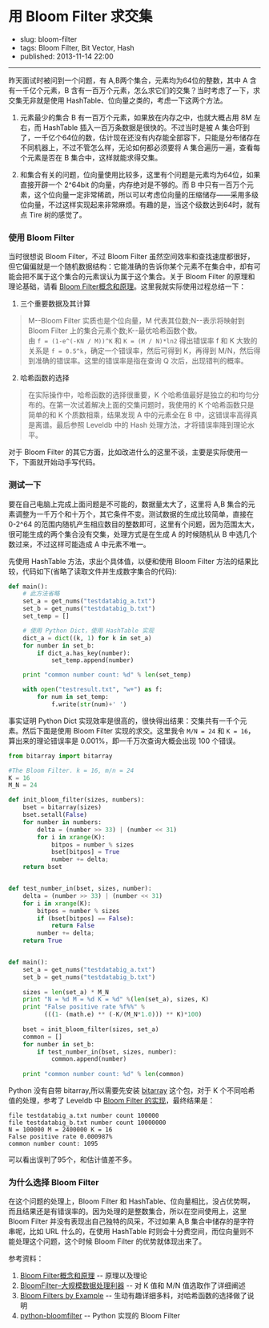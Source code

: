 # 用 Bloom Filter 求交集

- slug: bloom-filter
- tags: Bloom Filter, Bit Vector, Hash
- published: 2013-11-14 22:00

-------------------------

昨天面试时被问到一个问题，有 A,B两个集合，元素均为64位的整数，其中 A 含有一千亿个元素，B 含有一百万个元素，怎么求它们的交集？当时考虑了一下，求交集无非就是使用 HashTable、位向量之类的，考虑一下这两个方法。

1. 元素最少的集合 B 有一百万个元素，如果放在内存之中，也就大概占用 8M 左右，而 HashTable 插入一百万条数据是很快的。不过当时是被 A 集合吓到了，一千亿个64位的数，估计现在还没有内存能全部容下，只能是分布储存在不同机器上，不过不管怎么样，无论如何都必须要将 A 集合遍历一遍，查看每个元素是否在 B 集合中，这样就能求得交集。

2. 和集合有关的问题，位向量使用比较多，这里有个问题是元素均为64位，如果直接开辟一个 2^64bit 的向量，内存绝对是不够的。而 B 中只有一百万个元素，这个位向量一定非常稀疏，所以可以考虑位向量的压缩储存——采用多级位向量，不过这样实现起来非常麻烦。有趣的是，当这个级数达到64时，就有点 Tire 树的感觉了。

### 使用 Bloom Filter

当时很想说 Bloom Filter，不过 Bloom Filter 虽然空间效率和查找速度都很好，但它偏偏就是一个随机数据结构：它能准确的告诉你某个元素不在集合中，却有可能会把不属于这个集合的元素误认为属于这个集合。关于 Bloom Filter 的原理和理论基础，请看 [Bloom Filter概念和原理][1]。这里我就实际使用过程总结一下：

1. 三个重要数据及其计算
> M--Bloom Filter 实质也是个位向量，M 代表其位数;N--表示将映射到 Bloom Filter 上的集合元素个数;K--最优哈希函数个数。  
> 由 `f = (1-e^(-KN / M))^K` 和 `K = (M / N)*ln2` 得出错误率 f 和 K 大致的关系是 `f = 0.5^k`，确定一个错误率，然后可得到 K，再得到 M/N，然后得到准确的错误率。这里的错误率是指在查询 Q 次后，出现错判的概率。

2. 哈希函数的选择
> 在实际操作中，哈希函数的选择很重要，K 个哈希值最好是独立的和均匀分布的。在第一次试着解决上面的交集问题时，我使用的 K 个哈希函数只是简单的和 K 个质数相乘，结果发现 A 中的元素全在 B 中，这错误率高得真是离谱。最后参照 Leveldb 中的 Hash 处理方法，才将错误率降到理论水平。

对于 Bloom Filter 的其它方面，比如改进什么的这里不谈，主要是实际使用一下，下面就开始动手写代码。

### 测试一下

要在自己电脑上完成上面问题是不可能的，数据量太大了，这里将 A,B 集合的元素调整为一千万个和十万个，其它条件不变。测试数据的生成比较简单，直接在 0-2^64 的范围内随机产生相应数目的整数即可，这里有个问题，因为范围太大，很可能生成的两个集合没有交集，处理方式是在生成 A 的时候随机从 B 中选几个数过来，不过这样可能造成 A 中元素不唯一。

先使用 HashTable 方法，求出个具体值，以便和使用 Bloom Filter 方法的结果比较，代码如下(省略了读取文件并生成数字集合的代码):

```python
def main():
    # 此方法省略
    set_a = get_nums("testdatabig_a.txt")
    set_b = get_nums("testdatabig_b.txt")
    set_temp = []

    # 使用 Python Dict，使用 HashTable 实现
    dict_a = dict((k, 1) for k in set_a)
    for number in set_b:
        if dict_a.has_key(number):
            set_temp.append(number)

    print "common number count: %d" % len(set_temp)

    with open("testresult.txt", "w+") as f:
        for num in set_temp:
            f.write(str(num)+' ')
```

事实证明 Python Dict 实现效率是很高的，很快得出结果：交集共有一千个元素。然后下面是使用 Bloom Filter 实现的求交。这里我令 `M/N = 24` 和 `K = 16`，算出来的理论错误率是 0.001%，即一千万次查询大概会出现 100 个错误。

```python
from bitarray import bitarray

#The Bloom Filter. k = 16, m/n = 24
K = 16
M_N = 24

def init_bloom_filter(sizes, numbers):
    bset = bitarray(sizes)
    bset.setall(False)
    for number in numbers:
        delta = (number >> 33) | (number << 31)
        for i in xrange(K):
            bitpos = number % sizes
            bset[bitpos] = True
            number += delta;
    return bset


def test_number_in(bset, sizes, number):
    delta = (number >> 33) | (number << 31)
    for i in xrange(K):
        bitpos = number % sizes
        if (bset[bitpos] == False):
            return False
        number += delta;
    return True


def main():
    set_a = get_nums("testdatabig_a.txt")
    set_b = get_nums("testdatabig_b.txt")
    
    sizes = len(set_a) * M_N
    print "N = %d M = %d K = %d" %(len(set_a), sizes, K)
    print "False positive rate %f%%" % 
          (((1- (math.e) ** (-K/(M_N*1.0))) ** K)*100)
    
    bset = init_bloom_filter(sizes, set_a)
    common = []
    for number in set_b:
        if test_number_in(bset, sizes, number):
            common.append(number)
    
    print "common number count: %d" % len(common)
```

Python 没有自带 bitarray,所以需要先安装 [bitarray][2] 这个包，对于 K 个不同哈希值的处理，参考了 Leveldb 中 [Bloom Filter 的实现][3]，最终结果是：

```pycon
file testdatabig_a.txt number count 100000
file testdatabig_b.txt number count 10000000
N = 100000 M = 2400000 K = 16
False positive rate 0.000987%
common number count: 1095
```
可以看出误判了95个，和估计值差不多。

### 为什么选择 Bloom Filter

在这个问题的处理上，Bloom Filter 和 HashTable、位向量相比，没占优势啊，而且结果还是有错误率的。因为处理的是整数集合，所以在空间使用上，这里 Bloom Filter 并没有表现出自己独特的风采，不过如果 A,B 集合中储存的是字符串呢，比如 URL 什么的，在使用 HashTable 时则会十分费空间，而位向量则不能处理这个问题，这个时候 Bloom Filter 的优势就体现出来了。

参考资料：

1. [Bloom Filter概念和原理][1] -- 原理以及理论
2. [BloomFilter–大规模数据处理利器][4] -- 对 K 值和 M/N 值选取作了详细阐述
3. [Bloom Filters by Example][5] -- 生动有趣详细多料，对哈希函数的选择做了说明
4. [python-bloomfilter][6] -- Python 实现的 Bloom Filter



[1]: http://blog.csdn.net/jiaomeng/article/details/1495500
[2]: https://pypi.python.org/pypi/bitarray/
[3]: http://code.google.com/p/leveldb/source/browse/util/bloom.cc#53
[4]: http://www.dbafree.net/?p=36
[5]: http://billmill.org/bloomfilter-tutorial/
[6]: https://github.com/jaybaird/python-bloomfilter/blob/master/pybloom/pybloom.py
[5]: http://billmill.org/bloomfilter-tutorial/


